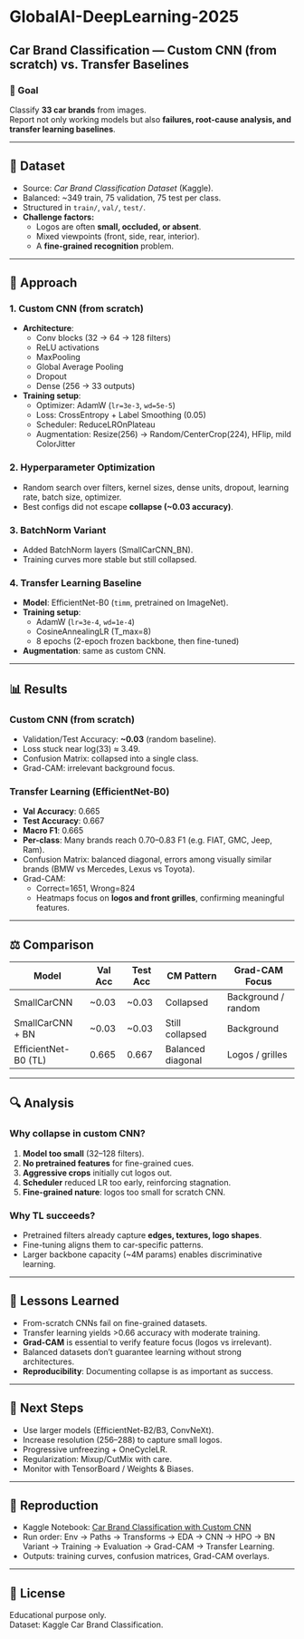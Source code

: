 # GlobalAI-DeepLearning-2025

## Car Brand Classification — Custom CNN (from scratch) vs. Transfer Baselines

### 🎯 Goal
Classify **33 car brands** from images.  
Report not only working models but also **failures, root-cause analysis, and transfer learning baselines**.

---

## 📂 Dataset
- Source: *Car Brand Classification Dataset* (Kaggle).  
- Balanced: ~349 train, 75 validation, 75 test per class.  
- Structured in `train/`, `val/`, `test/`.  
- **Challenge factors:**
  - Logos are often **small, occluded, or absent**.  
  - Mixed viewpoints (front, side, rear, interior).  
  - A **fine-grained recognition** problem.

---

## 🧪 Approach

### 1. Custom CNN (from scratch)
- **Architecture**:  
  - Conv blocks (32 → 64 → 128 filters)  
  - ReLU activations  
  - MaxPooling  
  - Global Average Pooling  
  - Dropout  
  - Dense (256 → 33 outputs)  
- **Training setup**:  
  - Optimizer: AdamW (`lr=3e-3`, `wd=5e-5`)  
  - Loss: CrossEntropy + Label Smoothing (0.05)  
  - Scheduler: ReduceLROnPlateau  
  - Augmentation: Resize(256) → Random/CenterCrop(224), HFlip, mild ColorJitter  

### 2. Hyperparameter Optimization
- Random search over filters, kernel sizes, dense units, dropout, learning rate, batch size, optimizer.  
- Best configs did not escape **collapse (~0.03 accuracy)**.

### 3. BatchNorm Variant
- Added BatchNorm layers (SmallCarCNN_BN).  
- Training curves more stable but still collapsed.  

### 4. Transfer Learning Baseline
- **Model**: EfficientNet-B0 (`timm`, pretrained on ImageNet).  
- **Training setup**:  
  - AdamW (`lr=3e-4`, `wd=1e-4`)  
  - CosineAnnealingLR (T_max=8)  
  - 8 epochs (2-epoch frozen backbone, then fine-tuned)  
- **Augmentation**: same as custom CNN.  

---

## 📊 Results

### Custom CNN (from scratch)
- Validation/Test Accuracy: **~0.03** (random baseline).  
- Loss stuck near log(33) ≈ 3.49.  
- Confusion Matrix: collapsed into a single class.  
- Grad-CAM: irrelevant background focus.  

### Transfer Learning (EfficientNet-B0)
- **Val Accuracy**: 0.665  
- **Test Accuracy**: 0.667  
- **Macro F1**: 0.665  
- **Per-class**: Many brands reach 0.70–0.83 F1 (e.g. FIAT, GMC, Jeep, Ram).  
- Confusion Matrix: balanced diagonal, errors among visually similar brands (BMW vs Mercedes, Lexus vs Toyota).  
- Grad-CAM:  
  - Correct=1651, Wrong=824  
  - Heatmaps focus on **logos and front grilles**, confirming meaningful features.  

---

## ⚖️ Comparison

| Model                | Val Acc | Test Acc | CM Pattern          | Grad-CAM Focus        |
|----------------------|---------|----------|---------------------|-----------------------|
| SmallCarCNN          | ~0.03   | ~0.03    | Collapsed           | Background / random   |
| SmallCarCNN + BN     | ~0.03   | ~0.03    | Still collapsed     | Background            |
| EfficientNet-B0 (TL) | 0.665   | 0.667    | Balanced diagonal   | Logos / grilles       |

---

## 🔍 Analysis

### Why collapse in custom CNN?
1. **Model too small** (32–128 filters).  
2. **No pretrained features** for fine-grained cues.  
3. **Aggressive crops** initially cut logos out.  
4. **Scheduler** reduced LR too early, reinforcing stagnation.  
5. **Fine-grained nature**: logos too small for scratch CNN.

### Why TL succeeds?
- Pretrained filters already capture **edges, textures, logo shapes**.  
- Fine-tuning aligns them to car-specific patterns.  
- Larger backbone capacity (~4M params) enables discriminative learning.

---

## 🧠 Lessons Learned
- From-scratch CNNs fail on fine-grained datasets.  
- Transfer learning yields >0.66 accuracy with moderate training.  
- **Grad-CAM** is essential to verify feature focus (logos vs irrelevant).  
- Balanced datasets don’t guarantee learning without strong architectures.  
- **Reproducibility**: Documenting collapse is as important as success.

---

## 🚀 Next Steps
- Use larger models (EfficientNet-B2/B3, ConvNeXt).  
- Increase resolution (256–288) to capture small logos.  
- Progressive unfreezing + OneCycleLR.  
- Regularization: Mixup/CutMix with care.  
- Monitor with TensorBoard / Weights & Biases.  

---

## 📝 Reproduction
- Kaggle Notebook: [Car Brand Classification with Custom CNN](https://www.kaggle.com/code/altnzengi/car-brand-classification-with-custom-cnn)  
- Run order: Env → Paths → Transforms → EDA → CNN → HPO → BN Variant → Training → Evaluation → Grad-CAM → Transfer Learning.  
- Outputs: training curves, confusion matrices, Grad-CAM overlays.  

---

## 📜 License
Educational purpose only.  
Dataset: Kaggle Car Brand Classification.  
